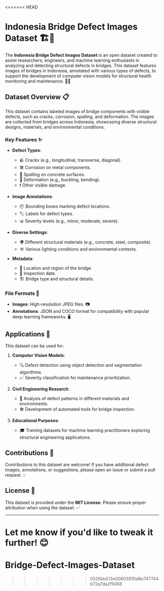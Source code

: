<<<<<<< HEAD
# Indonesia Bridge Defect Images Dataset 🏗️📸

The **Indonesia Bridge Defect Images Dataset** is an open dataset created to assist researchers, engineers, and machine learning enthusiasts in analyzing and detecting structural defects in bridges. This dataset features images of bridges in Indonesia, annotated with various types of defects, to support the development of computer vision models for structural health monitoring and maintenance. 🌉✨

## Dataset Overview 📋

This dataset contains labeled images of bridge components with visible defects, such as cracks, corrosion, spalling, and deformation. The images are collected from bridges across Indonesia, showcasing diverse structural designs, materials, and environmental conditions.

### Key Features ✨

- **Defect Types**:
  - 🪨 Cracks (e.g., longitudinal, transverse, diagonal).
  - 🛠️ Corrosion on metal components.
  - 🧱 Spalling on concrete surfaces.
  - 🔧 Deformation (e.g., buckling, bending).
  - ❗ Other visible damage.

- **Image Annotations**:
  - 📦 Bounding boxes marking defect locations.
  - 🏷️ Labels for defect types.
  - 📊 Severity levels (e.g., minor, moderate, severe).

- **Diverse Settings**:
  - 🌍 Different structural materials (e.g., concrete, steel, composite).
  - ☀️ Various lighting conditions and environmental contexts.

- **Metadata**:
  - 📍 Location and region of the bridge.
  - 📅 Inspection date.
  - 🏗️ Bridge type and structural details.

### File Formats 📂
- **Images**: High-resolution JPEG files. 📷
- **Annotations**: JSON and COCO format for compatibility with popular deep learning frameworks. 🖥️

## Applications 🚀

This dataset can be used for:
1. **Computer Vision Models**:
   - 🔍 Defect detection using object detection and segmentation algorithms.
   - 📈 Severity classification for maintenance prioritization.

2. **Civil Engineering Research**:
   - 🧪 Analysis of defect patterns in different materials and environments.
   - 🛠️ Development of automated tools for bridge inspection.

3. **Educational Purposes**:
   - 🎓 Training datasets for machine learning practitioners exploring structural engineering applications.


## Contributions 🤝

Contributions to this dataset are welcome! If you have additional defect images, annotations, or suggestions, please open an issue or submit a pull request. 💡

## License 📜

This dataset is provided under the **MIT License**. Please ensure proper attribution when using the dataset. ✅

---

Let me know if you'd like to tweak it further! 😊
=======
# Bridge-Defect-Images-Dataset
>>>>>>> 0526bb513e00603910d8e747744b72a7da2f9458
